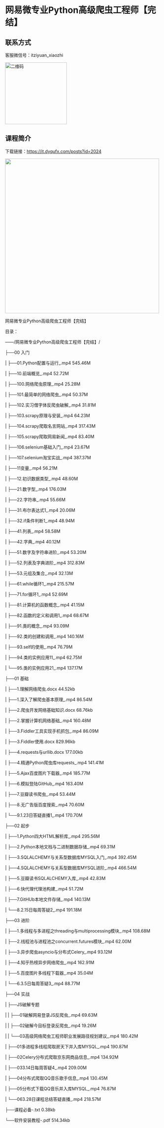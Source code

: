 # 网易微专业Python高级爬虫工程师【完结】

## 联系方式

客服微信号：itziyuan_xiaozhi

<img src="https://ziyuanyun.oss-cn-guangzhou.aliyuncs.com/common/20240614073449/666b82192834a.jpg" width="200" height="200" alt="二维码">

## 课程简介

下载链接：https://it.dyqufx.com/posts?id=2024

<img src="https://ziyuanyun.oss-cn-guangzhou.aliyuncs.com/yun/20240515183630/6644902ef1c05.jpg" width="500" alt="">

  网易微专业Python高级爬虫工程师【完结】



 目录：

 ——/网易微专业Python高级爬虫工程师【完结】/

 ├──00 入门

 | ├──01.Python配置与运行_.mp4 545.46M

 | ├──10.前端概览_.mp4 52.72M

 | ├──100.网络爬虫原理_.mp4 25.28M

 | ├──101.最简单的网络爬虫_.mp4 50.37M

 | ├──102.实习僧字体反爬虫破解_.mp4 31.81M

 | ├──103.scrapy原理与安装_.mp4 64.23M

 | ├──104.scrapy爬取名言网站_.mp4 317.43M

 | ├──105.scrapy爬取网易新闻_.mp4 83.40M

 | ├──106.selenium基础入门_.mp4 23.67M

 | ├──107.selenium淘宝实战_.mp4 387.37M

 | ├──11变量_.mp4 56.21M

 | ├──12.初识数据类型_.mp4 48.60M

 | ├──21.数字型_.mp4 176.03M

 | ├──22.字符串_.mp4 55.66M

 | ├──31.布尔表达式1_.mp4 20.06M

 | ├──32.if条件判断1_.mp4 48.94M

 | ├──41.列表_.mp4 58.58M

 | ├──42.字典_.mp4 40.12M

 | ├──51.数字及字符串进阶_.mp4 53.20M

 | ├──52.列表及字典进阶_.mp4 312.83M

 | ├──53.元组及集合_.mp4 32.13M

 | ├──61.while循环1_.mp4 215.57M

 | ├──71.for循环1_.mp4 52.69M

 | ├──81.计算机的函数概念_.mp4 41.15M

 | ├──82.函数的定义和调用1_.mp4 68.67M

 | ├──91.类的概念_.mp4 93.09M

 | ├──92.类的创建和调用_.mp4 140.16M

 | ├──93.self的使用_.mp4 76.79M

 | ├──94.类的实例应用11_.mp4 62.75M

 | └──95.类的实例应用21_.mp4 137.17M

 ├──01 基础

 | ├──1.理解网络爬虫.docx 44.52kb

 | ├──1.深入了解爬虫基本原理_.mp4 86.54M

 | ├──2.爬虫开发网络基础知识.docx 68.76kb

 | ├──2.掌握计算机网络基础_.mp4 160.48M

 | ├──3.Fiddler工具实现手机抓包_.mp4 86.09M

 | ├──3.Fiddler使用.docx 829.96kb

 | ├──4.requests与urllib.docx 177.00kb

 | ├──4.精通Python爬虫库requests_.mp4 141.41M

 | ├──5.Ajax百度图片下载器_.mp4 185.77M

 | ├──6.模拟登陆GitHub_.mp4 163.40M

 | ├──7.豆瓣读书爬虫_.mp4 53.44M

 | ├──8.无广告版百度搜索_.mp4 70.60M

 | └──9.1.23日答疑直播1_.mp4 170.70M

 ├──02 起步

 | ├──1.Python四大HTML解析库_.mp4 295.56M

 | ├──2.Python本地文档与二进制数据存储_.mp4 69.31M

 | ├──3.SQLALCHEMY与关系型数据库MYSQL入门_.mp4 392.45M

 | ├──4.SQLALCHEMY与关系型数据库MYSQL进阶_.mp4 466.54M

 | ├──5.豆瓣读书SQLALCHEMY入库_.mp4 42.83M

 | ├──6.快代理代理池构建_.mp4 51.72M

 | ├──7.GitHUb本地文件存储_.mp4 140.13M

 | └──8.2.15日每周答疑2_.mp4 191.18M

 ├──03 进阶

 | ├──1.多线程与多进程之threading与multiprocessing模块_.mp4 108.68M

 | ├──2.线程池与进程池之concurrent.futures模块_.mp4 62.00M

 | ├──3.异步爬虫asyncio与分布式Celery_.mp4 93.12M

 | ├──4.知乎热榜异步网络爬虫_.mp4 162.91M

 | ├──5.百度图片多线程下载器_.mp4 35.04M

 | └──6.3.5日每周答疑3_.mp4 88.77M

 ├──04 实战

 | ├──JS破解专题

 | | ├──01破解网易登录JS反爬虫_.mp4 69.63M

 | | ├──02破解今目标登录反爬虫_.mp4 19.26M

 | | └──03高级网络爬虫工程师职业发展路径规划建议_.mp4 180.42M

 | ├──01多进程多线程爬取房天下并入库MYSQL_.mp4 190.87M

 | ├──02Celery分布式爬取京东网商品信息_.mp4 134.92M

 | ├──033.14日每周答疑4_.mp4 209.00M

 | ├──04分布式爬取QQ音乐歌手信息_.mp4 130.45M

 | ├──05分布式下载QQ音乐并入库MYSQL_.mp4 76.87M

 | └──063.28日课程总结答疑直播_.mp4 218.57M

 ├──课程必备-.txt 0.38kb

 └──软件安装教程-.pdf 514.34kb

  